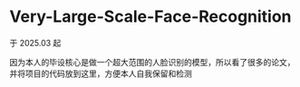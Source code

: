 # Very-Large-Scale-Face-Recognition

于 2025.03 起

因为本人的毕设核心是做一个超大范围的人脸识别的模型，所以看了很多的论文，并将项目的代码放到这里，方便本人自我保留和检测
